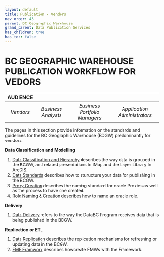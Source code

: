 ```yaml
---
layout: default
title: Publication - Vendors
nav_order: 43
parent: BC Geographic Warehouse
grand_parent: Data Publication Services
has_children: true
has_toc: false
---
```


# BC GEOGRAPHIC WAREHOUSE PUBLICATION WORKFLOW FOR VEDORS


|**AUDIENCE**|  |  |  |
|:---:|:---:|:---:|:---:|
| *Vendors* | *Business Analysts* | *Business Portfolio Managers* | *Application Administrators* |


The pages in this section provide information on the standards and guidelines for the BC Geographic Warehouse (BCGW) predominantly for vendors. 

**Data Classification and Modelling**
1. [Data Classification and Hierarchy](https://bcgov.github.io/data-publication/pages/dsg_bcgw_data_classification_hierarchy.html) describes the way data is grouped in the BCGW, and related presentations in iMap and the Layer Library in ArcGIS.
1. [Data Standards](https://bcgov.github.io/data-publication/pages/dsg_bcgw_data_standards.html) describes how to sturucture your data for publishing in the BCGW.
1. [Proxy Creation](https://bcgov.github.io/data-publication/pages/dsg_security_access_proxy_creation_standards.html) describes the naming standard for oracle Proxies as well as the process to have one created.
1. [Role Naming & Creation](https://bcgov.github.io/data-publication/pages/dsg_security_access_role_naming_creation.html) describes how to name an oracle role.

**Delivery**
1. [Data Delivery](https://bcgov.github.io/data-publication/pages/dsg_bcgw_data_delivery.html) refers to the way the DataBC Program receives data that is being published in the BCGW.

**Replication or ETL**
1. [Data Replication](https://bcgov.github.io/data-publication/pages/dsg_bcgw_data_replication.html) describes the replication mechanisms for refreshing or updating data in the BCGW.
1. [FME Framwork](https://bcgov.github.io/data-publication/pages/dps_bcgw_w_databc_fme.html) describes howcreate FMWs with the Framework.


